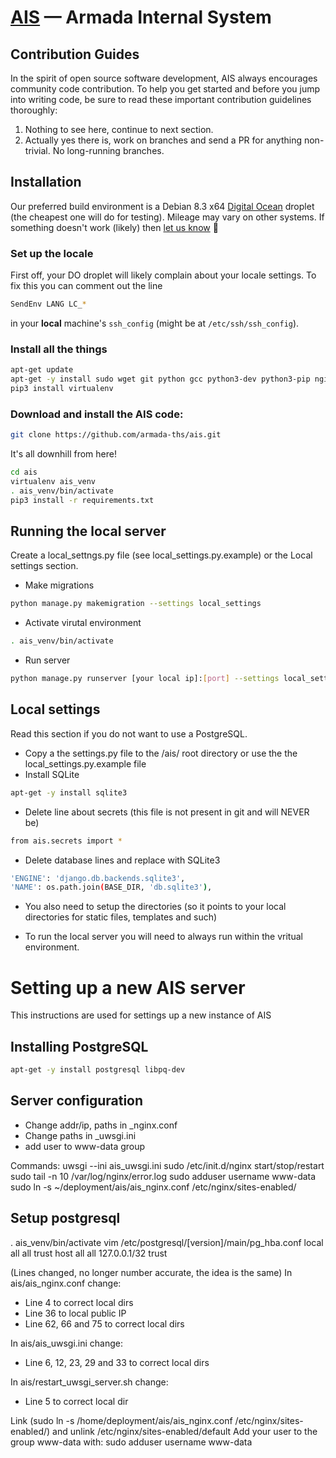 [AIS](http://ais.armada.nu/) — Armada Internal System
==================================================

Contribution Guides
--------------------------------------

In the spirit of open source software development, AIS always encourages community code contribution. To help you get started and before you jump into writing code, be sure to read these important contribution guidelines thoroughly:

1. Nothing to see here, continue to next section.
2. Actually yes there is, work on branches and send a PR for anything non-trivial. No long-running branches.

Installation
-------------
Our preferred build environment is a Debian 8.3 x64 [Digital Ocean](https://www.digitalocean.com) droplet (the cheapest one will do for testing). Mileage may vary on other systems. If something doesn't work (likely) then [let us know](https://github.com/armada-ths/ais/issues/new) 🍻

### Set up the locale
First off, your DO droplet will likely complain about your locale settings. To fix this you can comment out the line
```bash
SendEnv LANG LC_*
```
in your **local** machine's `ssh_config` (might be at `/etc/ssh/ssh_config`). 

### Install all the things
```bash
apt-get update
apt-get -y install sudo wget git python gcc python3-dev python3-pip nginx libpcre3 libpcre3-dev libpq-dev vim
pip3 install virtualenv
```

### Download and install the AIS code:
```bash
git clone https://github.com/armada-ths/ais.git
```
It's all downhill from here!
```bash
cd ais
virtualenv ais_venv
. ais_venv/bin/activate
pip3 install -r requirements.txt
```

Running the local server
------------------------
Create a local_settngs.py file (see local_settings.py.example) or the Local settings section.
- Make migrations
```bash
python manage.py makemigration --settings local_settings
```
- Activate virutal environment
```bash
. ais_venv/bin/activate
```
- Run server
```bash
python manage.py runserver [your local ip]:[port] --settings local_settings
```

Local settings
--------------
Read this section if you do not want to use a PostgreSQL.
- Copy a the settings.py file to the /ais/ root directory or use the the local_settings.py.example file
- Install SQLite
```bash
apt-get -y install sqlite3
```
- Delete line about secrets (this file is not present in git and will NEVER be)
```bash
from ais.secrets import *
```
- Delete database lines and replace with SQLite3
```bash
'ENGINE': 'django.db.backends.sqlite3',
'NAME': os.path.join(BASE_DIR, 'db.sqlite3'),
```
- You also need to setup the directories (so it points to your local directories for static files, templates and such)

- To run the local server you will need to always run within the vritual environment.

# Setting up a new AIS server
This instructions are used for settings up a new instance of AIS

Installing PostgreSQL
--------------------
```bash
apt-get -y install postgresql libpq-dev
```

Server configuration
-------------------
- Change addr/ip, paths in _nginx.conf
- Change paths in _uwsgi.ini
- add user to www-data group

Commands:
uwsgi --ini ais_uwsgi.ini
sudo /etc/init.d/nginx start/stop/restart
sudo tail -n 10 /var/log/nginx/error.log
sudo adduser username www-data
sudo ln -s ~/deployment/ais/ais_nginx.conf /etc/nginx/sites-enabled/

Setup postgresql
----------------
. ais_venv/bin/activate
vim /etc/postgresql/[version]/main/pg_hba.conf
local all all trust
host all all 127.0.0.1/32 trust

(Lines changed, no longer number accurate, the idea is the same)
In ais/ais_nginx.conf change:
* Line 4 to correct local dirs
* Line 36 to local public IP
* Line 62, 66 and 75 to correct local dirs

In ais/ais_uwsgi.ini change:
* Line 6, 12, 23, 29 and 33  to correct local dirs

In ais/restart_uwsgi_server.sh change:
* Line 5 to correct local dir

Link (sudo ln -s /home/deployment/ais/ais_nginx.conf /etc/nginx/sites-enabled/) and unlink /etc/nginx/sites-enabled/default
Add your user to the group www-data with: sudo adduser username www-data


